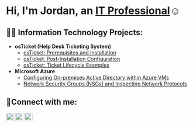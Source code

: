 <h1>Hi, I'm Jordan, an <a href="https://linkedin.com/in/jordan-jefferson-518788314">IT Professional</a>☺</h1>

<h2>👨‍💻 Information Technology Projects:</h2>

- <b>osTicket (Help Desk Ticketing System)</b>
  - [osTicket: Prerequisites and Installation](https://github.com/JordanJefferson/osticket-prereqs)
  - [osTicket: Post-Installation Configuration](https://github.com/JordanJefferson/post-install-config)
  - [osTicket: Ticket Lifecycle Examples](https://github.com/JordanJefferson/ticket-lifecycle)
- <b>Microsoft Azure</b>
  - [Configuring On-premises Active Directory within Azure VMs](https://github.com/JordanJefferson/configure-ad)
  - [Network Security Groups (NSGs) and Inspecting Network Protocols](https://github.com/JordanJefferson/azure-network-protocols)

<h2>🤳Connect with me:</h2>

[<img align="left" alt="Josh | Twitter" width="22px" src="https://cdn.jsdelivr.net/npm/simple-icons@v3/icons/twitter.svg" />][twitter]
[<img align="left" alt="Josh | LinkedIn" width="22px" src="https://cdn.jsdelivr.net/npm/simple-icons@v3/icons/linkedin.svg" />][linkedin]
[<img align="left" alt="Josh | Instagram" width="22px" src="https://cdn.jsdelivr.net/npm/simple-icons@v3/icons/instagram.svg" />][instagram]

[twitter]: https://twitter.com/Josh
[instagram]: https://www.instagram.com/Josh
[linkedin]: https://linkedin.com/in/Josh
